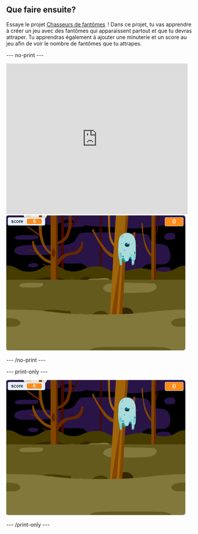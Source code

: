 ## Que faire ensuite?

Essaye le projet [Chasseurs de fantômes](https://projects.raspberrypi.org/en/projects/ghostbusters?utm_source=pathway&utm_medium=whatnext&utm_campaign=projects)  ! Dans ce projet, tu vas apprendre à créer un jeu avec des fantômes qui apparaissent partout et que tu devras attraper. Tu apprendras également à ajouter une minuterie et un score au jeu afin de voir le nombre de fantômes que tu attrapes.

\--- no-print \---

<div class="scratch-preview">
  <iframe allowtransparency="true" width="485" height="402" src="https://scratch.mit.edu/projects/embed/276874679/?autostart=false" frameborder="0" scrolling="no"></iframe>
  <img src="images/ghostbusters-static.png">
</div>

\--- /no-print \---

\--- print-only \---

![démonstration](images/ghostbusters-static.png)

\--- /print-only \---